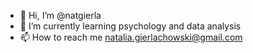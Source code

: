 - 👋 Hi, I’m @natgierla
- 🌱 I’m currently learning psychology and data analysis
- 📫 How to reach me natalia.gierlachowski@gmail.com

<!---
natgierla/natgierla is a ✨ special ✨ repository because its `README.md` (this file) appears on your GitHub profile.
You can click the Preview link to take a look at your changes.
--->
